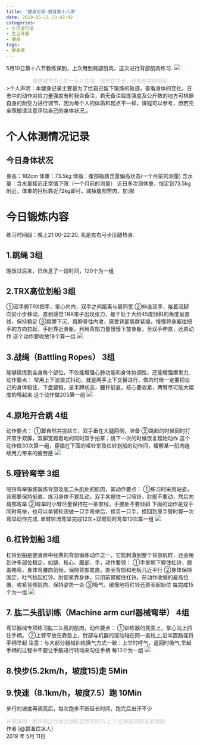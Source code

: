```yaml
---
title: '健身记录-健身第十八课'
date: 2019-05-11 23:42:42
categories:
- 生活道可道
- 生当寻趣
- 健身
tags:
- 健身课
---
```



5月10日第十八节教练课到，上次用到肩部肌肉，这次进行背部肌肉练习.
![](https://raw.githubusercontent.com/liruixue/muqiaosite/master/images/life-gym/class18-home.jpg)
<center><font color=#c3c3c3>偶遇城市中心的一小片花海，城市在生长，也有他美的侧面</font></center>
<!-- more -->
>个人声明：本健身记录主要是为了给自己留下锻炼的轨迹，查看身体的变化，日志中的动作对应力量强度有时我会备注，若无备注锻炼强度及公斤数的地方可根据自身的耐受力进行调节，因为每个人的体质和起点不一样，课程可以参考，但若完全照搬请注意评估自己的身体状况,。


#  个人体测情况记录
##  今日身体状况
身高：182cm
体重：73.5kg
体脂：腹部脂肪含量偏高状态(一个月前的测量)
含水量：含水量接近正常值下限（一个月前的测量）
近日多次测体重，恒定到73.5kg附近，体重的目标靠近72kg即可，减掉腹部赘肉，加油!
#  今日锻炼内容
练习时间段：晚上21:00-22:20, 先是左右弓步压腿热身.
##  1.跳绳   3组
晚饭过后来，已休息了一段时间，120个为一组
##  2.TRX高位划船   3组
①双手握TRX把手，掌心向内，双手之间距离与肩同宽
②伸直双手，接着双脚向前小步移动，直到感觉TRX带子出现张力，躯干处于大约45度倾斜的角度呈直线，保持稳定
③肩膀下沉，肩胛骨往内收，感受背部肌群紧缩，慢慢将身躯往把手的方向拉起，手肘靠近身躯，利用背部力量慢慢下放身躯，至双手伸直，还原动作
这个动作要收放18个算一组
![](https://raw.githubusercontent.com/liruixue/muqiaosite/master/images/life-gym/class3-trx.gif)
##  3.战绳（Battling Ropes）   3组
能够锻炼到全身每个部位，不仅能增强心肺功能和身体协调性，还能增强爆发力,动作要点：
常用上下波浪式抖动，就是两手上下交替进行，做的时候一定要把自己的身体稳住，下盘要稳，呈半蹲状态，腰杆挺直，核心要收紧，两臂尽可能大幅度的甩起来
这个动作做20S算一组
![](https://raw.githubusercontent.com/liruixue/muqiaosite/master/images/life-gym/class7-zhanshen.gif)
##  4.原地开合跳   4组
动作要点：
①脚自然并拢站立，双手垂在大腿两侧，准备
②跳起的时候同时打开双手双脚，双脚宽距着地的同时双手拍掌；跳下一次的时候恢复起始动作
这个动作做30次算一组，穿插在下面的哑铃举及杠铃划船的动作间，缓解某一肌肉连续用力带来的疲劳感
![](https://raw.githubusercontent.com/liruixue/muqiaosite/master/images/life-gym/class1-jump-papa.gif)
##  5.哑铃弯举   3组
哑铃弯举锻炼锻炼背部及肱二头肌处的肌肉，其动作要点：
①练习时采用站姿，背部要保持挺直，练习身体不要乱动。双手各握住一只哑铃，肘部不要动，然后向肩部弯举
②弯举时小臂尽量保持在一条直线，手腕处不要倾斜
下面的动作是双手同时弯举，也可以单臂轮流做一只手弯举后，换另一只手，换回到原手臂时算一次弯举动作完成. 
单臂轮流弯举完成12次+双臂同时弯举10次算一组
![](https://raw.githubusercontent.com/liruixue/muqiaosite/master/images/life-gym/class18-yalin.gif)
##  6.杠铃划船  3组
杠铃划船是健身房中经典的背部锻炼动作之一，它能刺激到整个背部肌群，还会用到许多部位稳定，如腿、核心、腹部、手，动作要领：
①手掌朝下握住杠铃，膝盖略弯，身体弯腰向前倾，保持背部笔直。直至背部和地板几近平行
②身体保持固定，吐气拉起杠铃。肘部紧靠身体，只用前臂握住杠铃。在动作收缩的最高位置，收紧背部肌肉，保持姿势一会
③吸气，缓慢地将杠铃还原至起始位
每完成15个为一组
![](https://raw.githubusercontent.com/liruixue/muqiaosite/master/images/life-gym/class11-gangling-boat.gif)
##  7. 肱二头肌训练（Machine arm curl器械弯举）  4组
弯举器械专项练习肱二头肌的肌肉，动作要点：
①训练器的凳面上，掌心向上抓住手柄。
②上臂平放在靠垫上，肘部与机器的滚动轴在同一直线上,沿半圆路径将手柄举起
注意：与大部分器械训练换气方式一致：上举时呼气，返回时吸气,举起手柄的过程中不要让手腕进行转动来勾住手柄
每13个为一组
![](https://raw.githubusercontent.com/liruixue/muqiaosite/master/images/life-gym/class7-arm-curl.jpg)


##  8.快步(5.2km/h，坡度15)走          5Min
##  9.快速（8.1km/h，坡度7.5）跑          10Min
步行的坡度再调高后，每次跑步不断延长时间，跑完后出汗不少


<font color=#c3c3c3>补充说明：跑步完之后体力消耗虽然在85%上下,但是肌肉却无紧绷感</font>
</br>
作者 [@碧海饮冰人]    
2019 年 5月 11日    



